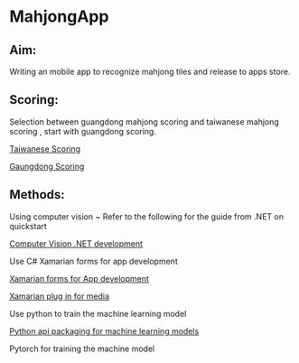 # MahjongApp

## Aim: 
Writing an mobile app to recognize mahjong tiles and release to apps store.

## Scoring: 
Selection between guangdong mahjong scoring and taiwanese mahjong scoring , start with guangdong scoring.

[Taiwanese Scoring](http://mahjong.wikidot.com/rules:taiwanese-scoring)

[Gaungdong Scoring](https://en.wikipedia.org/wiki/Hong_Kong_Mahjong_scoring_rules)


## Methods:

Using computer vision ~ 
Refer to the following for the guide from .NET on quickstart

[Computer Vision .NET development](https://docs.microsoft.com/en-gb/azure/cognitive-services/Computer-vision/home)

Use C# Xamarian forms for app development

[Xamarian forms for App development](https://docs.microsoft.com/en-us/xamarin/get-started/what-is-xamarin-forms)

[Xamarian plug in for media](https://github.com/jamesmontemagno/MediaPlugin) 
 
Use python to train the machine learning model 

[Python api packaging for machine learning models](https://www.datacamp.com/community/tutorials/machine-learning-models-api-python)

Pytorch for training the machine model
